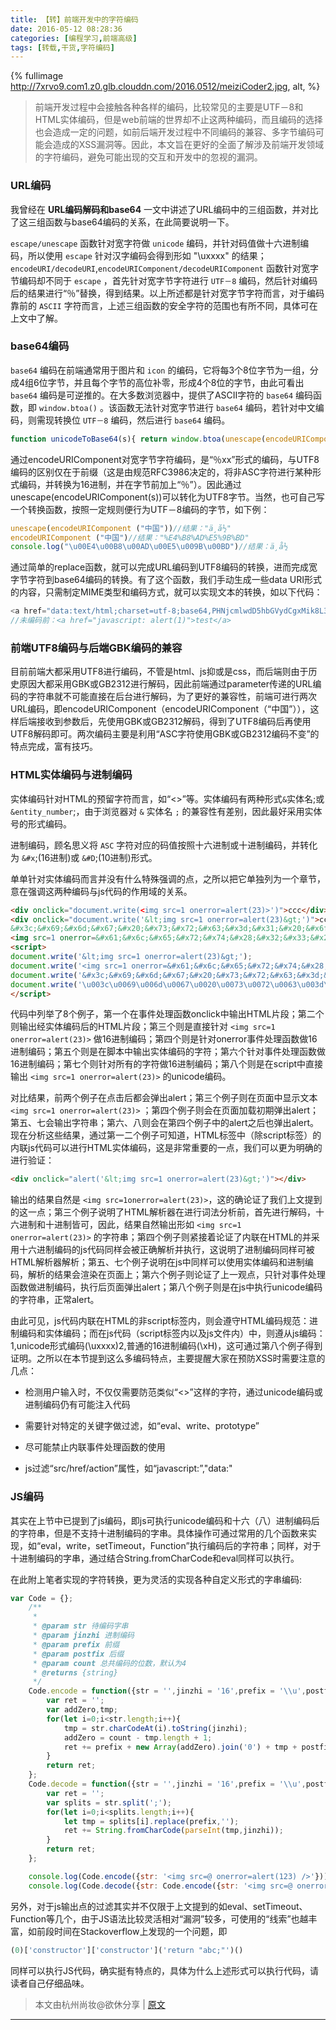 ```yaml
---
title: 【转】前端开发中的字符编码
date: 2016-05-12 08:28:36
categories: [编程学习,前端高级]
tags: [转载,干货,字符编码]
---
```


{% fullimage http://7xrvo9.com1.z0.glb.clouddn.com/2016.0512/meiziCoder2.jpg, alt,   %}

<blockquote class = "blockquote-center">前端开发过程中会接触各种各样的编码，比较常见的主要是UTF－8和HTML实体编码，但是web前端的世界却不止这两种编码，而且编码的选择也会造成一定的问题，如前后端开发过程中不同编码的兼容、多字节编码可能会造成的XSS漏洞等。因此，本文旨在更好的全面了解涉及前端开发领域的字符编码，避免可能出现的交互和开发中的忽视的漏洞。</blockquote>

<!--more-->

### URL编码

我曾经在 **URL编码解码和base64** 一文中讲述了URL编码中的三组函数，并对比了这三组函数与base64编码的关系，在此简要说明一下。

`escape/unescape` 函数针对宽字符做 `unicode` 编码，并针对码值做十六进制编码，所以使用 `escape` 针对汉字编码会得到形如 "\uxxxx"      的结果；`encodeURI/decodeURI`,`encodeURIComponent/decodeURIComponent` 函数针对宽字节编码却不同于 `escape` ，首先针对宽字节字符进行 `UTF－8` 编码，然后针对编码后的结果进行“％”替换，得到结果。以上所述都是针对宽字节字符而言，对于编码靠前的 `ASCII` 字符而言，上述三组函数的安全字符的范围也有所不同，具体可在上文中了解。


### base64编码

`base64` 编码在前端通常用于图片和 `icon` 的编码，它将每3个8位字节为一组，分成4组6位字节，并且每个字节的高位补零，形成4个8位的字节，由此可看出 `base64` 编码是可逆推的。在大多数浏览器中，提供了ASCII字符的 `base64` 编码函数，即 `window.btoa()` 。该函数无法针对宽字节进行 `base64` 编码，若针对中文编码，则需现转换位 `UTF－8` 编码，然后进行 `base64` 编码。

```javascript
function unicodeToBase64(s){ return window.btoa(unescape(encodeURIComponent (s))) }
```

通过encodeURIComponent对宽字节字符编码，是“％xx”形式的编码，与UTF8编码的区别仅在于前缀（这是由规范RFC3986决定的，将非ASC字符进行某种形式编码，并转换为16进制，并在字节前加上“％”）。因此通过unescape(encodeURIComponent(s))可以转化为UTF8字节。当然，也可自己写一个转换函数，按照一定规则便行为UTF－8编码的字节，如下例：

```javascript
unescape(encodeURIComponent ("中国"))//结果："ä¸­å½"
encodeURIComponent ("中国")//结果："%E4%B8%AD%E5%9B%BD"
console.log("\u00E4\u00B8\u00AD\u00E5\u009B\u00BD")//结果：ä¸­å½
```

通过简单的replace函数，就可以完成URL编码到UTF8编码的转换，进而完成宽字节字符到base64编码的转换。有了这个函数，我们手动生成一些data URI形式的内容，只需制定MIME类型和编码方式，就可以实现文本的转换，如以下代码：

```javascript
<a href="data:text/html;charset=utf-8;base64,PHNjcmlwdD5hbGVydCgxMik8L3NjcmlwD4=">abc</a>
//未编码前：<a href="javascript: alert(1)">test</a>
```

### 前端UTF8编码与后端GBK编码的兼容

目前前端大都采用UTF8进行编码，不管是html、js抑或是css，而后端则由于历史原因大都采用GBK或GB2312进行解码，因此前端通过parameter传递的URL编码的字符串就不可能直接在后台进行解码，为了更好的兼容性，前端可进行两次URL编码，即encodeURIComponent（encodeURIComponent（“中国”）），这样后端接收到参数后，先使用GBK或GB2312解码，得到了UTF8编码后再使用UTF8解码即可。两次编码主要是利用“ASC字符使用GBK或GB2312编码不变”的特点完成，富有技巧。

### HTML实体编码与进制编码

实体编码针对HTML的预留字符而言，如“<>”等。实体编码有两种形式`&`实体名;或 `&entity_number`;，由于浏览器对 `&` 实体名 `;` 的兼容性有差别，因此最好采用实体号的形式编码。

进制编码，顾名思义将 `ASC` 字符对应的码值按照十六进制或十进制编码，并转化为 `&#x`;(16进制)或 `&#D`;(10进制)形式。

单单针对实体编码而言并没有什么特殊强调的点，之所以把它单独列为一个章节，意在强调这两种编码与js代码的作用域的关系。

```html
<div onclick="document.write(<img src=1 onerror=alert(23)>')">ccc</div>
<div onclick="document.write('&lt;img src=1 onerror=alert(23)&gt;')">ccc</div>
&#x3c;&#x69;&#x6d;&#x67;&#x20;&#x73;&#x72;&#x63;&#x3d;&#x31;&#x20;&#x6f;&#x6e;&#x65;&#x72;&#x72;&#x6f;&#x72;&#x3d;&#x61;&#x6c;&#x65;&#x72;&#x74;&#x28;&#x32;&#x33;&#x29;&#x3e;
<img src=1 onerror=&#x61;&#x6c;&#x65;&#x72;&#x74;&#x28;&#x32;&#x33;&#x29;>
<script>
document.write('&lt;img src=1 onerror=alert(23)&gt;');
document.write('<img src=1 onerror=&#x61;&#x6c;&#x65;&#x72;&#x74;&#x28;&#x33;&#x29;>');
document.write('&#x3c;&#x69;&#x6d;&#x67;&#x20;&#x73;&#x72;&#x63;&#x3d;&#x31;&#x20;&#x6f;&#x6e;&#x65;&#x72;&#x72;&#x6f;&#x72;&#x3d;&#x61;&#x6c;&#x65;&#x72;&#x74;&#x28;&#x32;&#x33;&#x29;&#x3e;');
document.write('\u003c\u0069\u006d\u0067\u0020\u0073\u0072\u0063\u003d\u0031\u0020\u006f\u006e\u0065\u0072\u0072\u006f\u0072\u003d\u0061\u006c\u0065\u0072\u0074\u0028\u0032\u0033\u0029\u003e')
</script>
```

代码中列举了8个例子，第一个在事件处理函数onclick中输出HTML片段；第二个则输出经实体编码后的HTML片段；第三个则是直接针对 `<img src=1 onerror=alert(23)>` 做16进制编码；第四个则是针对onerror事件处理函数做16进制编码；第五个则是在脚本中输出实体编码的字符；第六个针对事件处理函数做16进制编码；第七个则针对所有的字符做16进制编码；第八个则是在script中直接输出 `<img src=1 onerror=alert(23)>` 的unicode编码。

对比结果，前两个例子在点击后都会弹出alert；第三个例子则在页面中显示文本 `<img src=1 onerror=alert(23)>` ；第四个例子则会在页面加载初期弹出alert；第五、七会输出字符串；第六、八则会在第四个例子中的alert之后也弹出alert。现在分析这些结果，通过第一二个例子可知道，HTML标签中（除script标签）的内联js代码可以进行HTML实体编码，这是非常重要的一点，我们可以更为明确的进行验证：

```html
<div onclick="alert('&lt;img src=1 onerror=alert(23)&gt;')"></div>
```

输出的结果自然是 `<img src=1onerror=alert(23)>`，这的确论证了我们上文提到的这一点；第三个例子说明了HTML解析器在进行词法分析前，首先进行解码，十六进制和十进制皆可，因此，结果自然输出形如 `<img src=1 onerror=alert(23)>` 的字符串；第四个例子则紧接着论证了内联在HTML的并采用十六进制编码的js代码同样会被正确解析并执行，这说明了进制编码同样可被HTML解析器解析；第五、七个例子说明在js中同样可以使用实体编码和进制编码，解析的结果会渲染在页面上；第六个例子则论证了上一观点，只针对事件处理函数做进制编码，执行后页面弹出alert；第八个例子则是在js中执行unicode编码的字符串，正常alert。

由此可见，js代码内联在HTML的非script标签内，则会遵守HTML编码规范：进制编码和实体编码；而在js代码（script标签内以及js文件内）中，则遵从js编码：1,unicode形式编码(\uxxxx)2,普通的16进制编码(\xH)，这可通过第八个例子得到证明。之所以在本节提到这么多编码特点，主要提醒大家在预防XSS时需要注意的几点：
- 检测用户输入时，不仅仅需要防范类似“<>”这样的字符，通过unicode编码或进制编码仍有可能注入代码

- 需要针对特定的关键字做过滤，如“eval、write、prototype”

- 尽可能禁止内联事件处理函数的使用

- js过滤“src/href/action”属性，如“javascript:”,"data:"


### JS编码

其实在上节中已提到了js编码，即js可执行unicode编码和十六（八）进制编码后的字符串，但是不支持十进制编码的字串。具体操作可通过常用的几个函数来实现，如“eval，write，setTimeout，Function”执行编码后的字符串；同样，对于十进制编码的字串，通过结合String.fromCharCode和eval同样可以执行。

在此附上笔者实现的字符转换，更为灵活的实现各种自定义形式的字串编码:

```javascript
var Code = {};
    /**
     *
     * @param str 待编码字串
     * @param jinzhi 进制编码
     * @param prefix 前缀
     * @param postfix 后缀
     * @param count 总共编码的位数，默认为4
     * @returns {string}
     */
    Code.encode = function({str = '',jinzhi = '16',prefix = '\\u',postfix = ';',count = '4'} = {}){
        var ret = '';
        var addZero,tmp;
        for(let i=0;i<str.length;i++){
            tmp = str.charCodeAt(i).toString(jinzhi);
            addZero = count - tmp.length + 1;
            ret += prefix + new Array(addZero).join('0') + tmp + postfix;
        }
        return ret;
    };
    Code.decode = function({str = '',jinzhi = '16',prefix = '\\u',postfix = ';'} = {}){
        var ret = '';
        var splits = str.split(';');
        for(let i=0;i<splits.length;i++){
            let tmp = splits[i].replace(prefix,'');
            ret += String.fromCharCode(parseInt(tmp,jinzhi));
        }
        return ret;
    };

    console.log(Code.encode({str: '<img src=@ onerror=alert(123) />'}));
    console.log(Code.decode({str: Code.encode({str: '<img src=@ onerror=alert(123) />'})}))
```

另外，对于js输出点的过滤其实并不仅限于上文提到的如eval、setTimeout、Function等几个，由于JS语法比较灵活相对“漏洞”较多，可使用的“线索”也越丰富，如前段时间在Stackoverflow上发现的一个问题，即

```javascript
(0)['constructor']['constructor']('return "abc;"')()
```

同样可以执行JS代码，确实挺有特点的，具体为什么上述形式可以执行代码，请读者自己仔细品味。

>本文由杭州尚妆@欲休分享  |  [原文](http://www.cnblogs.com/accordion/p/5468704.html)







---
